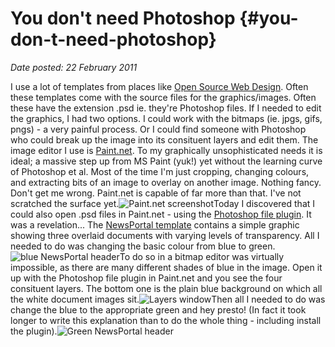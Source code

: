 # You don't need Photoshop {#you-don-t-need-photoshop}

_Date posted: 22 February 2011_

I use a lot of templates from places like [Open Source Web Design](http://www.oswd.org/). Often these templates come with the source files for the graphics/images. Often these have the extension .psd ie. they're Photoshop files. If I needed to edit the graphics, I had two options. I could work with the bitmaps (ie. jpgs, gifs, pngs) - a very painful process. Or I could find someone with Photoshop who could break up the image into its consituent layers and edit them. The image editor I use is [Paint.net](http://www.getpaint.net/). To my graphically unsophisticated needs it is ideal; a massive step up from MS Paint (yuk!) yet without the learning curve of Photoshop et al. Most of the time I'm just cropping, changing colours, and extracting bits of an image to overlay on another image. Nothing fancy. Don't get me wrong. Paint.net is capable of far more than that. I've not scratched the surface yet.![Paint.net screenshot](./assets/paint.net.png)Today I discovered that I could also open .psd files in Paint.net - using the [Photoshop file plugin](http://frankblumenberg.de/doku/doku.php?id=paintnet:psdplugin). It was a revelation... The [NewsPortal template](http://www.designsbydarren.com/web_templates/pic.php?id=13) contains a simple graphic showing three overlaid documents with varying levels of transparency. All I needed to do was changing the basic colour from blue to green.![blue NewsPortal header](./assets/header_bg.gif)To do so in a bitmap editor was virtually impossible, as there are many different shades of blue in the image. Open it up with the Photoshop file plugin in Paint.net and you see the four consituent layers. The bottom one is the plain blue background on which all the white document images sit.![Layers window](./assets/layers.png)Then all I needed to do was change the blue to the appropriate green and hey presto! (In fact it took longer to write this explanation than to do the whole thing - including install the plugin).![Green NewsPortal header](./assets/header_bg_green.gif)